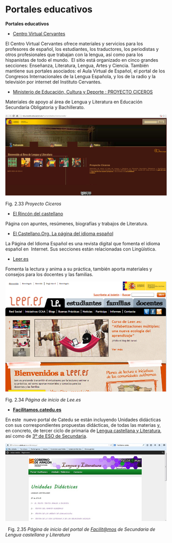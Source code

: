 # Portales educativos

**Portales educativos**

*   [Centro Virtual Cervantes](http://www.cvc.cervantes.es/portada.htm)

El Centro Virtual Cervantes ofrece materiales y servicios para los profesores de español, los estudiantes, los traductores, los periodistas y otros profesionales que trabajan con la lengua, así como para los hispanistas de todo el mundo.  El sitio está organizado en cinco grandes secciones: Enseñanza, Literatura, Lengua, Artes y Ciencia. También mantiene sus portales asociados: el Aula Virtual de Español, el portal de los Congresos Internacionales de la Lengua Española, y los de la radio y la televisión por internet del Instituto Cervantes.

*   [Ministerio de Educación, Cultura y Deporte : PROYECTO CICEROS](http://recursos.cnice.mec.es/lengua/index.html)

Materiales de apoyo al área de Lengua y Literatura en Educación Secundaria Obligatoria y Bachillerato.


![Recursos de Lengua y Literatura](img/recursos.png "Recursos de Lengua y Literatura")


Fig. 2.33 _Proyecto Ciceros_

*   [El Rincón del castellano](http://www.rinconcastellano.com/)

Página con apuntes, resúmenes, biografías y trabajos de Literatura.

*   [El Castellano.Org. La página del idioma español](http://www.elcastellano.org/)

La Página del Idioma Español es una revista digital que fomenta el idioma español en  Internet. Sus secciones están relacionadas con Lingüística.

*   [Leer.es](http://leer.es/)

Fomenta la lectura y anima a su práctica, también aporta materiales y consejos para los docentes y las familias.


![Portal leer.es](img/leer.png "Portal leer.es")


Fig. 2.34 _Página de inicio de Lee.es_

*   [**Facilitamos.catedu.es**](http://facilitamos.catedu.es/)

En este  nuevo portal de Catedu se están incluyendo Unidades didácticas con sus correspondientes propuestas didácticas, de todas las materias y, en concreto, de tercer ciclo de primaria de [Lengua castellana y Literatura](http://facilitamos.catedu.es/primarialengua/), así como de [3º de ESO de Secundaria](http://facilitamos.catedu.es/secundarialengua/).


![Portal Facilit@amos Lengua castellana](img/Secundaria.jpg "Portal Facilit@amos Lengua castellana")


  Fig. 2.35 _Página de inicio del portal de [Facilit@mos](mailto:Facilit@mos) de Secundaria de Lengua castellana y Literatura_

